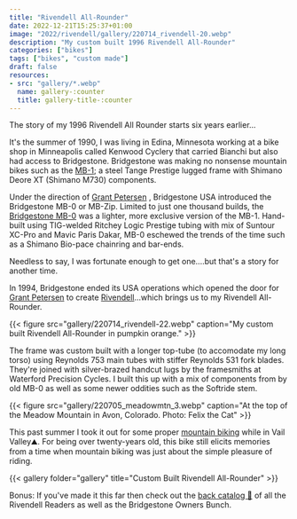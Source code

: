 ```yaml
---
title: "Rivendell All-Rounder"
date: 2022-12-21T15:25:37+01:00
image: "2022/rivendell/gallery/220714_rivendell-20.webp"
description: "My custom built 1996 Rivendell All-Rounder"
categories: ["bikes"]
tags: ["bikes", "custom made"]
draft: false
resources: 
- src: "gallery/*.webp"
  name: gallery-:counter
  title: gallery-title-:counter
---
```


The story of my 1996 Rivendell All Rounder starts six years earlier...

It's the summer of 1990, I was living in Edina, Minnesota working at a bike shop in Minneapolis called Kenwood Cyclery that carried Bianchi but also had access to Bridgestone. Bridgestone was making no nonsense mountain bikes such as the [MB-1](https://sheldonbrown.com/bridgestone/1989/pages/bridgestone-1989-03.htm); a steel Tange Prestige lugged frame with Shimano Deore XT (Shimano M730) components.

Under the direction of [Grant Petersen](https://www.bikemag.com/pavedmag/5-reasons-why-hes-grant-petersen-and-youre-not/) , Bridgestone USA introduced the Bridgestone MB-0 or MB-Zip. Limited to just one thousand builds, the [Bridgestone MB-0](bridgestone-MB-Zip-1990.webp) was a lighter, more exclusive version of the MB-1. Hand-built using TIG-welded Ritchey Logic Prestige tubing with mix of Suntour XC-Pro and Mavic Paris Dakar, MB-0 eschewed the trends of the time such as a Shimano Bio-pace chainring and bar-ends.

Needless to say, I was fortunate enough to get one....but that's a story for another time.

In 1994, Bridgestone ended its USA operations which opened the door for [Grant Petersen](https://www.bikeradar.com/features/grant-petersen-rivendell-bicycle-works/) to create [Rivendell](https://www.youtube.com/watch?v=5_K2UFRs_qA)...which brings us to my Rivendell All-Rounder.

{{< figure src="gallery/220714_rivendell-22.webp" caption="My custom built Rivendell All-Rounder in pumpkin orange." >}}

The frame was custom built with a longer top-tube (to accomodate my long torso) using Reynolds 753 main tubes with stiffer Reynolds 531 fork blades. They're joined with silver-brazed handcut lugs by the framesmiths at Waterford Precision Cycles. I built this up with a mix of components from by old MB-0 as well as some newer oddities such as the Softride stem.

{{< figure src="gallery/220705_meadowmtn_3.webp" caption="At the top of the Meadow Mountain in Avon, Colorado. Photo: Felix the Cat" >}}

This past summer I took it out for some proper [mountain biking](https://www.instagram.com/reel/Cf79RLJu5rr/?hl=en) while in Vail Valley⛰️. For being over twenty-years old, this bike still elicits memories from a time when mountain biking was just about the simple pleasure of riding.

{{< gallery folder="gallery" title="Custom Built Rivendell All-Rounder" >}}

Bonus: If you've made it this far then check out the [back catalog 📄](http://notfine.com/rivreader/) of all the Rivendell Readers as well as the Bridgestone Owners Bunch.
